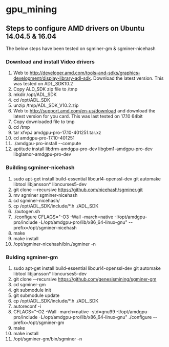 # gpu_mining


## Steps to configure AMD drivers on Ubuntu 14.04.5 & 16.04
The below steps have been tested on sgminer-gm & sgminer-nicehash


### Download and install Video drivers
  1. Web to http://developer.amd.com/tools-and-sdks/graphics-development/display-library-adl-sdk. Download the latest version. This was tested on ADL_SDK10.2
  2. Copy ALD_SDK zip file to /tmp
  3. mkdir /opt/ADL_SDK
  4. cd /opt/ADL_SDK
  5. unzip /tmp/ADL_SDK_V10.2.zip
  6. Web to http://support.amd.com/en-us/download and download the latest version for you card. This was last tested on 17.10 64bit
  7. Copy downloaded file to tmp
  8. cd /tmp
  9. tar xfvpJ amdgpu-pro-17.10-401251.tar.xz
  10. cd amdgpu-pro-17.10-401251
  11. ./amdgpu-pro-install --compute
  12. aptitude install libdrm-amdgpu-pro-dev libgbm1-amdgpu-pro-dev libglamor-amdgpu-pro-dev

### Building sgminer-nicehash
  1. sudo apt-get install build-essential libcurl4-openssl-dev git automake libtool libjansson* libncurses5-dev
  2. git clone --recursive https://github.com/nicehash/sgminer.git
  3. mv sgminer sgminer-nicehash
  4. cd sgminer-nicehash/
  5. cp /opt/ADL_SDK/include/*.h ./ADL_SDK
  5. ./autogen.sh
  6. ./configure CFLAGS="-O3 -Wall -march=native -I/opt/amdgpu-pro/include -L/opt/amdgpu-pro/lib/x86_64-linux-gnu" --prefix=/opt/sgminer-nicehash
  7. make
  8. make install
  9. /opt/sgminer-nicehash/bin./sgminer -n

### Bulding sgminer-gm
  1. sudo apt-get install build-essential libcurl4-openssl-dev git automake libtool libjansson* libncurses5-dev
  2. git clone --recursive https://github.com/genesismining/sgminer-gm
  3. cd sgminer-gm
  4.  git submodule init
  5.  git submodule update
  6. cp /opt/ADL_SDK/include/*.h ./ADL_SDK
  7.  autoreconf -i
  8.  CFLAGS="-O2 -Wall -march=native -std=gnu99 -I/opt/amdgpu-pro/include -L/opt/amdgpu-pro/lib/x86_64-linux-gnu" ./configure --prefix=/opt/sgminer-gm
  9. make
  10. make install
  11. /opt/sgminer-gm/bin/sgminer -n
